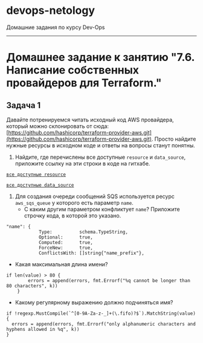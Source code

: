 # devops-netology
Домашние задания по курсу Dev-Ops

------

# Домашнее задание к занятию "7.6. Написание собственных провайдеров для Terraform."


## Задача 1


Давайте потренируемся читать исходный код AWS провайдера, который можно склонировать от сюда:
[https://github.com/hashicorp/terraform-provider-aws.git](https://github.com/hashicorp/terraform-provider-aws.git).
Просто найдите нужные ресурсы в исходном коде и ответы на вопросы станут понятны.  


1. Найдите, где перечислены все доступные `resource` и `data_source`, приложите ссылку на эти строки в коде на
гитхабе.   

[`все доступные resource`](https://github.com/hashicorp/terraform-provider-aws/blob/5539af2626e1bacea60460b75f5b0ca606178700/internal/provider/provider.go#L920)

[`все доступные data_source`](https://github.com/hashicorp/terraform-provider-aws/blob/5539af2626e1bacea60460b75f5b0ca606178700/internal/provider/provider.go#L426)

1. Для создания очереди сообщений SQS используется ресурс `aws_sqs_queue` у которого есть параметр `name`.
    * С каким другим параметром конфликтует `name`? Приложите строчку кода, в которой это указано.

```
"name": {
			Type:          schema.TypeString,
			Optional:      true,
			Computed:      true,
			ForceNew:      true,
			ConflictsWith: []string{"name_prefix"},
```

   * Какая максимальная длина имени?

```
if len(value) > 80 {
		errors = append(errors, fmt.Errorf("%q cannot be longer than 80 characters", k))
	}
```

   * Какому регулярному выражению должно подчиняться имя?

```
if !regexp.MustCompile(`^[0-9A-Za-z-_]+(\.fifo)?$`).MatchString(value) {
  errors = append(errors, fmt.Errorf("only alphanumeric characters and hyphens allowed in %q", k))
}
```
